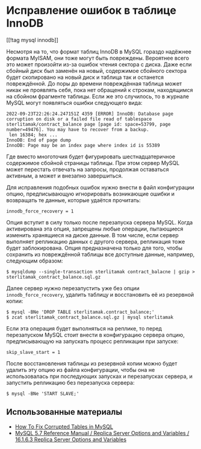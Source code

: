Исправление ошибок в таблице InnoDB
===================================

[[!tag mysql innodb]]

Несмотря на то, что формат таблиц InnoDB в MySQL гораздо надёжнее формата MyISAM, они тоже могут быть повреждены. Вероятнее всего это может произойти из-за ошибок чтения сектора с диска. Даже если сбойный диск был заменён на новый, содержимое сбойного сектора будет скопировано на новый диск и таблица так и останется повреждённой. До поры до времени повреждённая таблица может никак не проявлять себя, пока нет обращений к строкам, находящимся на сбойном фрагменте таблицы. Если же это случилось, то в журнале MySQL могут появляться ошибки следующего вида:

    2022-09-23T22:26:24.247151Z 4359 [ERROR] InnoDB: Database page corruption on disk or a failed file read of tablespace sterlitamak/contract_balance page [page id: space=53799, page number=49476]. You may have to recover from a backup.
     len 16384; hex ...
    InnoDB: End of page dump
    InnoDB: Page may be an index page where index id is 55389

Где вместо многоточия будет фигурировать шестнадцатеричное содержимое сбойной страницы таблицы. При этом сервер MySQL может перестать отвечать на запросы, продолжая оставаться активным, а может и внезапно завершиться.

Для исправления подобных ошибок нужно внести в файл конфигурации опцию, предписывающую игнорировать возникающие ошибки и возвращать те данные, которые удаётся прочитать:

    innodb_force_recovery = 1

Опция вступит в силу только после перезапуска сервера MySQL. Когда активирована эта опция, запрещены любые операции, пытающиеся изменить хранящиеся на диске данные. В том числе, если сервер выполняет репликацию данных с другого сервера, репликация тоже будет заблокирована. Опция предназначена только для того, чтобы сохранить из повреждённой таблицы все доступные данные, например, следующим образом:

    $ mysqldump --single-transaction sterlitamak contract_balacne | gzip > sterlitamak_contract_balance.sql.gz

Далее сервер нужно перезапустить уже без опции `innodb_force_recovery`, удалить таблицу и восстановить её из резервной копии:

    $ mysql -BNe 'DROP TABLE sterlitamak.contract_balance;'
    $ zcat sterlitamak_contract_balance.sql.gz | mysql sterlitamak

Если эта операция будет выполняться на реплике, то перед перезапуском MySQL стоит внести в конфигурацию сервера опцию, предписывающую на запускать процесс репликации при запуске:

    skip_slave_start = 1

После восстановления таблицы из резервной копии можно будет удалить эту опцию из файла конфигурации, чтобы она не использовалась при последующих запусках и перезапусках сервера, и запустить репликацию без перезапуска сервера:

    $ mysql -BNe 'START SLAVE;'

Использованные материалы
------------------------

* [How To Fix Corrupted Tables in MySQL](https://www.digitalocean.com/community/tutorials/how-to-fix-corrupted-tables-in-mysql)
* [MySQL 5.7 Reference Manual / Replica Server Options and Variables / 16.1.6.3 Replica Server Options and Variables](https://dev.mysql.com/doc/refman/5.7/en/replication-options-replica.html#option_mysqld_skip-slave-start)
